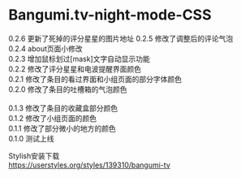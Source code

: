 # Bangumi.tv-night-mode-CSS
0.2.6 更新了死掉的评分星星的图片地址
0.2.5 修改了调整后的评论气泡</br>
0.2.4 about页面小修改</br>
0.2.3 增加鼠标划过[mask]文字自动显示功能</br>
0.2.2 修改了评分星星和电波提醒界面颜色</br>
0.2.1 修改了条目的看过界面和小组页面的部分字体颜色</br>
0.2.0 修改了条目的吐槽箱的气泡颜色</br>
</br>
0.1.3 修改了条目的收藏盒部分颜色</br>
0.1.2 修改了小组页面的颜色</br>
0.1.1 修改了部分微小的地方的颜色</br>
0.1.0 测试上线</br>

Stylish安装下载</br>
https://userstyles.org/styles/139310/bangumi-tv</br>
